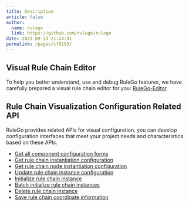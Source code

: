 ```yaml
---
title: Description
article: false
author: 
  name: rulego
  link: https://github.com/rulego/rulego
date: 2023-09-13 21:24:41
permalink: /pages/cf0193/
---
```


## Visual Rule Chain Editor

To help you better understand, use and debug RuleGo features, we have carefully prepared a visual rule chain editor for you: [RuleGo-Editor](/en/pages/c0b811/).


## Rule Chain Visualization Configuration Related API

RuleGo provides related APIs for visual configuration, you can develop configuration interfaces that meet your project needs and characteristics based on these APIs.

- [Get all component configuration forms](/en/pages/cf0194/)
- [Get rule chain instantiation configuration](/en/pages/cf0195/)
- [Get rule chain node instantiation configuration](/en/pages/cf0196/)
- [Update rule chain instance configuration](/en/pages/56668f/)
- [Initialize rule chain instance](/en/pages/4af819/#use)
- [Batch initialize rule chain instances](/en/pages/6bc777/)
- [Delete rule chain instance](/en/pages/cf0198/)
- [Save rule chain coordinate information](/en/pages/51c7f4/)

